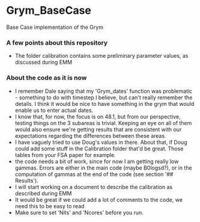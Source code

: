 # Grym_BaseCase

Base Case implementation of the Grym

### A few points about this repository

- The folder calibration contains some preliminary parameter values, as discussed during EMM

### About the code as it is now

- I remember Dale saying that my 'Grym_dates' function was problematic - something to do with timestep I believe, but can't really remember the details. I think it would be nice to have something in the grym that would enable us to enter actual dates.
- I know that, for now, the focus is on 48.1, but from our perspective, testing things on the 3 subareas is trivial. Keeping an eye on all of them would also ensure we're getting results that are consistent with our expectations regarding the differences between these areas. 
- I have vaguely tried to use Doug's values in there. About that, if Doug could add some stuff in the Calibration folder that'd be great. Those tables from your FSA paper for example.
- the code needs a bit of work, since for now I am getting really low gammas. Errors are either in the main code (maybe B0logsd?), or in the computation of gammas at the end of the code (see section '## Results').
- I will start working on a document to describe the calibration as described during EMM
- It would be great if we could add a lot of comments to the code, we need this to be easy to read 
- Make sure to set 'Nits' and 'Ncores' before you run.

 